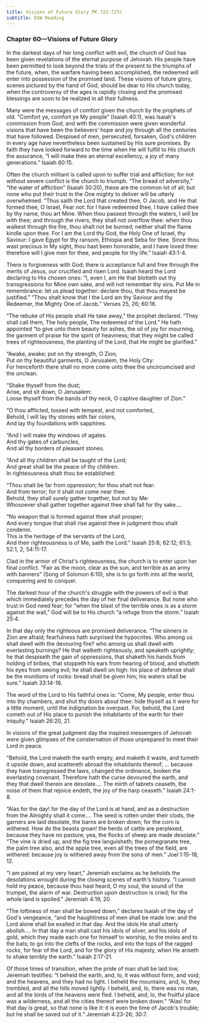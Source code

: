 ```yaml
---
title: Visions of Future Glory PK 722-727c
subtitle: EGW Reading
---
```


### Chapter 60—Visions of Future Glory

In the darkest days of her long conflict with evil, the church of God has been given revelations of the eternal purpose of Jehovah. His people have been permitted to look beyond the trials of the present to the triumphs of the future, when, the warfare having been accomplished, the redeemed will enter into possession of the promised land. These visions of future glory, scenes pictured by the hand of God, should be dear to His church today, when the controversy of the ages is rapidly closing and the promised blessings are soon to be realized in all their fullness.

Many were the messages of comfort given the church by the prophets of old. “Comfort ye, comfort ye My people” (Isaiah 40:1), was Isaiah's commission from God; and with the commission were given wonderful visions that have been the believers’ hope and joy through all the centuries that have followed. Despised of men, persecuted, forsaken, God's children in every age have nevertheless been sustained by His sure promises. By faith they have looked forward to the time when He will fulfill to His church the assurance, “I will make thee an eternal excellency, a joy of many generations.” Isaiah 60:15.

Often the church militant is called upon to suffer trial and affliction; for not without severe conflict is the church to triumph. “The bread of adversity,” “the water of affliction” (Isaiah 30:20), these are the common lot of all; but none who put their trust in the One mighty to deliver will be utterly overwhelmed. “Thus saith the Lord that created thee, O Jacob, and He that formed thee, O Israel, Fear not: for I have redeemed thee, I have called thee by thy name, thou art Mine. When thou passest through the waters, I will be with thee; and through the rivers, they shall not overflow thee: when thou walkest through the fire, thou shalt not be burned; neither shall the flame kindle upon thee. For I am the Lord thy God, the Holy One of Israel, thy Saviour: I gave Egypt for thy ransom, Ethiopia and Seba for thee. Since thou wast precious in My sight, thou hast been honorable, and I have loved thee: therefore will I give men for thee, and people for thy life.” Isaiah 43:1-4.

There is forgiveness with God; there is acceptance full and free through the merits of Jesus, our crucified and risen Lord. Isaiah heard the Lord declaring to His chosen ones: “I, even I, am He that blotteth out thy transgressions for Mine own sake, and will not remember thy sins. Put Me in remembrance: let us plead together: declare thou, that thou mayest be justified.” “Thou shalt know that I the Lord am thy Saviour and thy Redeemer, the Mighty One of Jacob.” Verses 25, 26; 60:16.

“The rebuke of His people shall He take away,” the prophet declared. “They shall call them, The holy people, The redeemed of the Lord.” He hath appointed “to give unto them beauty for ashes, the oil of joy for mourning, the garment of praise for the spirit of heaviness; that they might be called trees of righteousness, the planting of the Lord, that He might be glorified.”

“Awake, awake; put on thy strength, O Zion;\
Put on thy beautiful garments, O Jerusalem, the Holy City:\
For henceforth there shall no more come unto thee the uncircumcised and the unclean.

“Shake thyself from the dust;\
Arise, and sit down, O Jerusalem:\
Loose thyself from the bands of thy neck, O captive daughter of Zion.”

“O thou afflicted, tossed with tempest, and not comforted,\
Behold, I will lay thy stones with fair colors,\
And lay thy foundations with sapphires.

“And I will make thy windows of agates.\
And thy gates of carbuncles,\
And all thy borders of pleasant stones.

“And all thy children shall be taught of the Lord;\
And great shall be the peace of thy children.\
In righteousness shalt thou be established:

“Thou shalt be far from oppression; for thou shalt not fear:\
And from terror; for it shall not come near thee.\
Behold, they shall surely gather together, but not by Me:\
Whosoever shall gather together against thee shall fall for thy sake....

“No weapon that is formed against thee shall prosper;\
And every tongue that shall rise against thee in judgment thou shalt condemn.\
This is the heritage of the servants of the Lord,\
And their righteousness is of Me, saith the Lord.” Isaiah 25:8; 62:12; 61:3; 52:1, 2; 54:11-17.

Clad in the armor of Christ's righteousness, the church is to enter upon her final conflict. “Fair as the moon, clear as the sun, and terrible as an army with banners” (Song of Solomon 6:10), she is to go forth into all the world, conquering and to conquer.

The darkest hour of the church's struggle with the powers of evil is that which immediately precedes the day of her final deliverance. But none who trust in God need fear; for “when the blast of the terrible ones is as a storm against the wall,” God will be to His church “a refuge from the storm.” Isaiah 25:4.

In that day only the righteous are promised deliverance. “The sinners in Zion are afraid; fearfulness hath surprised the hypocrites. Who among us shall dwell with the devouring fire? who among us shall dwell with everlasting burnings? He that walketh righteously, and speaketh uprightly; he that despiseth the gain of oppressions, that shaketh his hands from holding of bribes, that stoppeth his ears from hearing of blood, and shutteth his eyes from seeing evil; he shall dwell on high: his place of defense shall be the munitions of rocks: bread shall be given him; his waters shall be sure.” Isaiah 33:14-16.

The word of the Lord to His faithful ones is: “Come, My people, enter thou into thy chambers, and shut thy doors about thee: hide thyself as it were for a little moment, until the indignation be overpast. For, behold, the Lord cometh out of His place to punish the inhabitants of the earth for their iniquity.” Isaiah 26:20, 21.

In visions of the great judgment day the inspired messengers of Jehovah were given glimpses of the consternation of those unprepared to meet their Lord in peace.

“Behold, the Lord maketh the earth empty, and maketh it waste, and turneth it upside down, and scattereth abroad the inhabitants thereof; ... because they have transgressed the laws, changed the ordinance, broken the everlasting covenant. Therefore hath the curse devoured the earth, and they that dwell therein are desolate.... The mirth of tabrets ceaseth, the noise of them that rejoice endeth, the joy of the harp ceaseth.” Isaiah 24:1-8.

“Alas for the day! for the day of the Lord is at hand, and as a destruction from the Almighty shall it come.... The seed is rotten under their clods, the garners are laid desolate, the barns are broken down; for the corn is withered. How do the beasts groan! the herds of cattle are perplexed, because they have no pasture; yea, the flocks of sheep are made desolate.” “The vine is dried up, and the fig tree languisheth; the pomegranate tree, the palm tree also, and the apple tree, even all the trees of the field, are withered: because joy is withered away from the sons of men.” Joel 1:15-18, 12.

“I am pained at my very heart,” Jeremiah exclaims as he beholds the desolations wrought during the closing scenes of earth's history. “I cannot hold my peace, because thou hast heard, O my soul, the sound of the trumpet, the alarm of war. Destruction upon destruction is cried; for the whole land is spoiled.” Jeremiah 4:19, 20.

“The loftiness of man shall be bowed down,” declares Isaiah of the day of God's vengeance, “and the haughtiness of men shall be made low: and the Lord alone shall be exalted in that day. And the idols He shall utterly abolish.... In that day a man shall cast his idols of silver, and his idols of gold, which they made each one for himself to worship, to the moles and to the bats; to go into the clefts of the rocks, and into the tops of the ragged rocks, for fear of the Lord, and for the glory of His majesty, when He ariseth to shake terribly the earth.” Isaiah 2:17-21.

Of those times of transition, when the pride of man shall be laid low, Jeremiah testifies: “I beheld the earth, and, lo, it was without form, and void; and the heavens, and they had no light. I beheld the mountains, and, lo, they trembled, and all the hills moved lightly. I beheld, and, lo, there was no man, and all the birds of the heavens were fled. I beheld, and, lo, the fruitful place was a wilderness, and all the cities thereof were broken down.” “Alas! for that day is great, so that none is like it: it is even the time of Jacob's trouble; but he shall be saved out of it.” Jeremiah 4:23-26; 30:7.